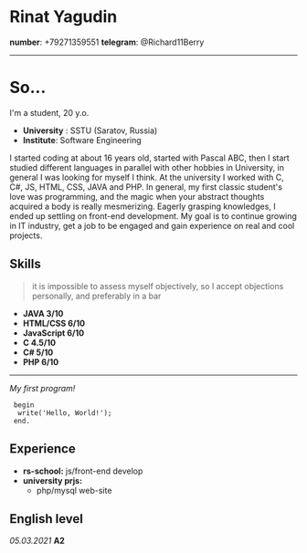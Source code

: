 # Rinat Yagudin


**number**: +79271359551
**telegram**: @Richard11Berry
***
# So...
I'm a student, 20 y.o.
* **University** : SSTU (Saratov, Russia)
* **Institute**: Software Engineering

I started coding at about 16 years old, started with Pascal ABC, then I start studied different languages in parallel with other hobbies in University, in general I was looking for myself I think. At the university I worked with C, C#, JS, HTML, CSS, JAVA and PHP. In general, my first classic student's love was programming, and the magic when your abstract thoughts acquired a body is really mesmerizing. Eagerly grasping knowledges, I ended up settling on front-end development. 
My goal is to continue growing in IT industry, get a job  to be engaged and gain experience on real and cool projects. 

## Skills
> it is impossible to assess myself objectively, so I accept objections personally, and preferably in a bar

* **JAVA 3/10**
* **HTML/CSS 6/10**
* **JavaScript 6/10**
* **C 4.5/10**
* **C# 5/10**
* **PHP 6/10**

*** 

*My first program!*
```
 begin
  write('Hello, World!');
 end.
 ```

 ## Experience
 * **rs-school:** js/front-end develop
 * **university prjs:**
   * php/mysql web-site 

## English level
*05.03.2021*  **A2** 
 

